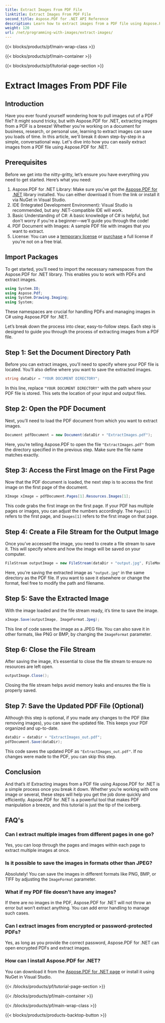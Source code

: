 ```yaml
---
title: Extract Images From PDF File
linktitle: Extract Images From PDF File
second_title: Aspose.PDF for .NET API Reference
description: Learn how to extract images from a PDF file using Aspose.PDF for .NET with this step-by-step guide. Get started with easy-to-follow instructions.
weight: 120
url: /net/programming-with-images/extract-images/
---
```


{{< blocks/products/pf/main-wrap-class >}}

{{< blocks/products/pf/main-container >}}

{{< blocks/products/pf/tutorial-page-section >}}

# Extract Images From PDF File

## Introduction

Have you ever found yourself wondering how to pull images out of a PDF file? It might sound tricky, but with Aspose.PDF for .NET, extracting images from a PDF is a breeze! Whether you're working on a document for business, research, or personal use, learning to extract images can save you loads of time. In this article, we'll break it down step-by-step in a simple, conversational way. Let's dive into how you can easily extract images from a PDF file using Aspose.PDF for .NET.

## Prerequisites

Before we get into the nitty-gritty, let’s ensure you have everything you need to get started. Here’s what you need:

1. Aspose.PDF for .NET Library: Make sure you’ve got the [Aspose.PDF for .NET](https://releases.aspose.com/pdf/net/) library installed. You can either download it from the link or install it via NuGet in Visual Studio.
2. IDE (Integrated Development Environment): Visual Studio is recommended, but any .NET-compatible IDE will work.
3. Basic Understanding of C#: A basic knowledge of C# is helpful, but don't worry if you're a beginner—we'll guide you through the code!
4. PDF Document with Images: A sample PDF file with images that you want to extract.
5. License: You can use a [temporary license](https://purchase.aspose.com/temporary-license/) or [purchase](https://purchase.aspose.com/buy) a full license if you're not on a free trial.

## Import Packages

To get started, you’ll need to import the necessary namespaces from the Aspose.PDF for .NET library. This enables you to work with PDFs and extract images.

```csharp
using System.IO;
using Aspose.Pdf;
using System.Drawing.Imaging;
using System;
```

These namespaces are crucial for handling PDFs and managing images in C# using Aspose.PDF for .NET.

Let’s break down the process into clear, easy-to-follow steps. Each step is designed to guide you through the process of extracting images from a PDF file.

## Step 1: Set the Document Directory Path

Before you can extract images, you'll need to specify where your PDF file is located. You’ll also define where you want to save the extracted images.

```csharp
string dataDir = "YOUR DOCUMENT DIRECTORY";
```

In this line, replace `"YOUR DOCUMENT DIRECTORY"` with the path where your PDF file is stored. This sets the location of your input and output files.

## Step 2: Open the PDF Document

Next, you’ll need to load the PDF document from which you want to extract images.

```csharp
Document pdfDocument = new Document(dataDir + "ExtractImages.pdf");
```

Here, you’re telling Aspose.PDF to open the file `"ExtractImages.pdf"` from the directory specified in the previous step. Make sure the file name matches exactly.

## Step 3: Access the First Image on the First Page

Now that the PDF document is loaded, the next step is to access the first image on the first page of the document.

```csharp
XImage xImage = pdfDocument.Pages[1].Resources.Images[1];
```

This code grabs the first image on the first page. If your PDF has multiple pages or images, you can adjust the numbers accordingly. The `Pages[1]` refers to the first page, and `Images[1]` refers to the first image on that page.

## Step 4: Create a File Stream for the Output Image

Once you’ve accessed the image, you need to create a file stream to save it. This will specify where and how the image will be saved on your computer.

```csharp
FileStream outputImage = new FileStream(dataDir + "output.jpg", FileMode.Create);
```

Here, you're saving the extracted image as `"output.jpg"` in the same directory as the PDF file. If you want to save it elsewhere or change the format, feel free to modify the path and filename.

## Step 5: Save the Extracted Image

With the image loaded and the file stream ready, it’s time to save the image.

```csharp
xImage.Save(outputImage, ImageFormat.Jpeg);
```

This line of code saves the image as a JPEG file. You can also save it in other formats, like PNG or BMP, by changing the `ImageFormat` parameter.

## Step 6: Close the File Stream

After saving the image, it’s essential to close the file stream to ensure no resources are left open.

```csharp
outputImage.Close();
```

Closing the file stream helps avoid memory leaks and ensures the file is properly saved.

## Step 7: Save the Updated PDF File (Optional)

Although this step is optional, if you made any changes to the PDF (like removing images), you can save the updated file. This keeps your PDF organized and up-to-date.

```csharp
dataDir = dataDir + "ExtractImages_out.pdf";
pdfDocument.Save(dataDir);
```

This code saves the updated PDF as `"ExtractImages_out.pdf"`. If no changes were made to the PDF, you can skip this step.

## Conclusion

And that’s it! Extracting images from a PDF file using Aspose.PDF for .NET is a simple process once you break it down. Whether you’re working with one image or several, these steps will help you get the job done quickly and efficiently. Aspose.PDF for .NET is a powerful tool that makes PDF manipulation a breeze, and this tutorial is just the tip of the iceberg. 

## FAQ's

### Can I extract multiple images from different pages in one go?
Yes, you can loop through the pages and images within each page to extract multiple images at once.

### Is it possible to save the images in formats other than JPEG?
Absolutely! You can save the images in different formats like PNG, BMP, or TIFF by adjusting the `ImageFormat` parameter.

### What if my PDF file doesn’t have any images?
If there are no images in the PDF, Aspose.PDF for .NET will not throw an error but won’t extract anything. You can add error handling to manage such cases.

### Can I extract images from encrypted or password-protected PDFs?
Yes, as long as you provide the correct password, Aspose.PDF for .NET can open encrypted PDFs and extract images.

### How can I install Aspose.PDF for .NET?
You can download it from the [Aspose.PDF for .NET page](https://releases.aspose.com/pdf/net/) or install it using NuGet in Visual Studio.

{{< /blocks/products/pf/tutorial-page-section >}}

{{< /blocks/products/pf/main-container >}}

{{< /blocks/products/pf/main-wrap-class >}}

{{< blocks/products/products-backtop-button >}}
